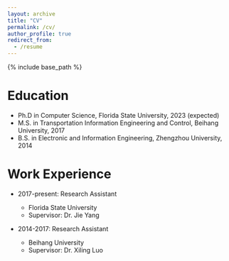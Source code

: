 ```yaml
---
layout: archive
title: "CV"
permalink: /cv/
author_profile: true
redirect_from:
  - /resume
---
```


{% include base_path %}

Education
======
* Ph.D in Computer Science, Florida State University, 2023 (expected)
* M.S. in Transportation Information Engineering and Control, Beihang University, 2017
* B.S. in Electronic and Information Engineering, Zhengzhou University, 2014

Work Experience
======
* 2017-present: Research Assistant
  * Florida State University
  * Supervisor: Dr. Jie Yang

* 2014-2017: Research Assistant
  * Beihang University
  * Supervisor: Dr. Xiling Luo
 
